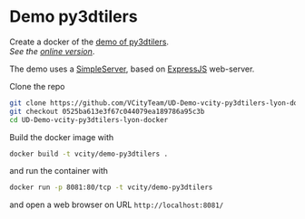 # Demo py3dtilers

Create a docker of the [demo of py3dtilers](https://github.com/VCityTeam/UD-Demo-vcity-py3dtilers-lyon).  
_See the [online version](https://py3dtilers-demo.vcityliris.data.alpha.grandlyon.com/)_.

The demo uses a [SimpleServer](https://github.com/VCityTeam/UD-SimpleServer), based on [ExpressJS](https://en.wikipedia.org/wiki/Express.js) web-server.

Clone the repo

```bash
git clone https://github.com/VCityTeam/UD-Demo-vcity-py3dtilers-lyon-docker.git
git checkout 0525ba613e3f67c044079ea189786a95c3b
cd UD-Demo-vcity-py3dtilers-lyon-docker
```

Build the docker image with

```bash
docker build -t vcity/demo-py3dtilers .
```

and run the container with

```bash
docker run -p 8081:80/tcp -t vcity/demo-py3dtilers
```

and open a web browser on URL `http://localhost:8081/`
